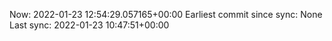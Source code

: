 Now: 2022-01-23 12:54:29.057165+00:00 Earliest commit since sync: None Last sync: 2022-01-23 10:47:51+00:00
